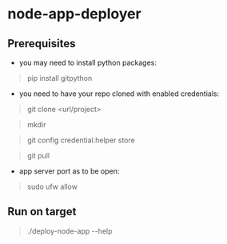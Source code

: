 # node-app-deployer

## Prerequisites

- you may need to install python packages:

> pip<version> install gitpython

- you need to have your repo cloned with enabled credentials:

> git clone <url/project>

> mkdir <project>

> git config credential.helper store

> git pull

- app server port as to be open:

> sudo ufw allow <port>

## Run on target

> ./deploy-node-app --help
